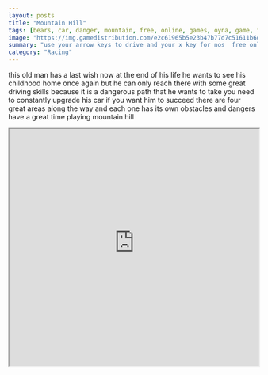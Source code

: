 ```yaml
---
layout: posts
title: "Mountain Hill"
tags: [bears, car, danger, mountain, free, online, games, oyna, game, free, games, play, play, games]
image: "https://img.gamedistribution.com/e2c61965b5e23b47b77d7c51611b6d7f.jpg"
summary: "use your arrow keys to drive and your x key for nos  free online games oyna game free games play play games"
category: "Racing"
---
```


this old man has a last wish now at the end of his life he wants to see his childhood home once again but he can only reach there with some great driving skills because it is a dangerous path that he wants to take you need to constantly upgrade his car if you want him to succeed there are four great areas along the way and each one has its own obstacles and dangers have a great time playing mountain hill

<iframe width="100%" height="480px;" src="https://flash.gamedistribution.com?game=e2c61965b5e23b47b77d7c51611b6d7f"></iframe>